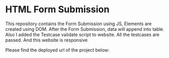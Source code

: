 <h1>HTML Form Submission</h1>

<p>This repository contains the Form Submission using JS, Elements are created using DOM. After the Form Submission, data will append into table. Also I added the Testcase validate script to website. All the testcases are passed.  And this website is responsive</p>

<p>Please find the deployed url of the project below:</p>

